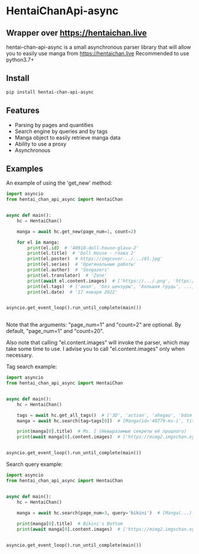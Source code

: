 # HentaiChanApi-async
## Wrapper over https://hentaichan.live

hentai-chan-api-async is a small asynchronous parser library 
that will allow you to easily use manga from https://hentaichan.live
Recommended to use python3.7+

## Install

```sh
pip install hentai-chan-api-async
```

## Features

- Parsing by pages and quantities
- Search engine by queries and by tags
- Manga object to easily retrieve manga data
- Ability to use a proxy
- Asynchronous

## Examples

An example of using the 'get_new' method:
```Python
import asyncio
from hentai_chan_api_async import HentaiChan


async def main():
    hc = HentaiChan()

    manga = await hc.get_new(page_num=1, count=2)

    for el in manga:
        print(el.id)  # '40918-doll-house-glava-2'
        print(el.title)  # 'Doll House - глава 2'
        print(el.poster)  # https://imgcover.../.../01.jpg'
        print(el.series)  # 'Оригинальные работы'
        print(el.author)  # 'Sexgazers'
        print(el.translator)  # 'Zone'
        print(await el.content.images)  # ['https://.../.png', 'https://.../.png'...]
        print(el.tags)  # ['анал', 'без цензуры', 'большая грудь', ...]
        print(el.date)  # '17 января 2022'


asyncio.get_event_loop().run_until_complete(main())
    
```
Note that the arguments: "page_num=1" and "count=2" are optional.
By default, "page_num=1" and "count=20".

Also note that calling "el.content.images" will invoke the parser, which may take some time to use. I advise you to call "el.content.images" only when necessary.


Tag search example:
```Python
import asyncio
from hentai_chan_api_async import HentaiChan


async def main():
    hc = HentaiChan()

    tags = await hc.get_all_tags()  # ['3D', 'action', 'ahegao', 'bdsm', 'corruption', ...]
    manga = await hc.search(tag=tags[0])  # [Manga(id='40779-ms-i', title='Ms. I (Невыразимые секреты её прошлого)')...]

    print(manga[0].title)  # Ms. I (Невыразимые секреты её прошлого)
    print(await manga[0].content.images)  # ['https://mimg2.imgschan.xyz/manganew/m/1641154521_ms.-i/001.jpg', ...]


asyncio.get_event_loop().run_until_complete(main())

```

Search query example:
```Python
import asyncio
from hentai_chan_api_async import HentaiChan


async def main():
    hc = HentaiChan()

    manga = await hc.search(page_num=3, query='bikini')  # [Manga(...)...]
    
    print(manga[0].title)  # Bikini's Bottom
    print(await manga[0].content.images)  # ['https://mimg2.imgschan.xyz/manganew/l/1630962513_lightsource-bik...', ...]


asyncio.get_event_loop().run_until_complete(main())
```

